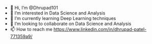 - 👋 Hi, I’m @Dhrupad101
- 👀 I’m interested in Data Science and Analysis
- 🌱 I’m currently learning Deep Learning techniques
- 💞️ I’m looking to collaborate on Data Science and Analysis 
- 📫 How to reach me https://www.linkedin.com/in/dhrupad-patel-771359a9/

<!---
Dhrupad101/Dhrupad101 is a ✨ special ✨ repository because its `README.md` (this file) appears on your GitHub profile.
You can click the Preview link to take a look at your changes.
--->

